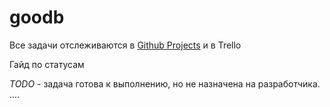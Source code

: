 # goodb

Все задачи отслеживаются в [Github Projects](https://github.com/nozimy/goodb/projects/1) и в Trello

Гайд по статусам

*TODO* - задача готова к выполнению, но не назначена на разработчика.
....
